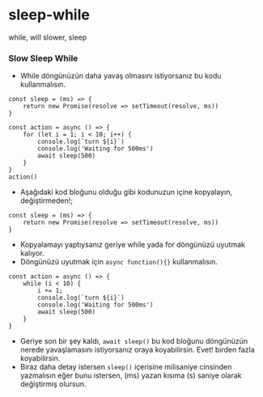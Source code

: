 # sleep-while
while, will slower, sleep

 ### Slow Sleep While
 
   - While döngünüzün daha yavaş olmasını istiyorsanız bu kodu kullanmalısın.
    
    const sleep = (ms) => {
        return new Promise(resolve => setTimeout(resolve, ms))
    }

    const action = async () => {
        for (let i = 1; i < 10; i++) {
            console.log(`turn ${i}`)
            console.log('Waiting for 500ms')
            await sleep(500)
        }
    }
    action()
   
   - Aşağıdaki kod bloğunu olduğu gibi kodunuzun içine kopyalayın, değiştirmeden!;
   
    const sleep = (ms) => {
        return new Promise(resolve => setTimeout(resolve, ms))
    }
    
   - Kopyalamayı yaptıysanız geriye while yada for döngünüzü uyutmak kalıyor.
   - Döngünüzü uyutmak için <code>async function(){}</code> kullanmalısın.
   
    const action = async () => {
        while (i < 10) {
            i += 1;
            console.log(`turn ${i}`)
            console.log('Waiting for 500ms')
            await sleep(500)
        }
    }
    
   - Geriye son bir şey kaldı, <code>await sleep()</code> bu kod bloğunu döngünüzün nerede yavaşlamasını istiyorsanız oraya koyabilirsin. Evet! birden fazla koyabilirsin.
   - Biraz daha detay istersen <code>sleep()</code> içerisine milisaniye cinsinden yazmalısın eğer bunu istersen, (ms) yazan kısıma (s) saniye olarak değiştirmiş olursun.
    
    
   
